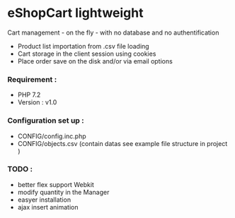 # eShopCart lightweight

Cart management - on the fly - with no database and no authentification
- Product list importation from .csv file loading
- Cart storage in the client session using cookies
- Place order save on the disk and/or via email options

### Requirement :
- PHP 7.2
- Version : v1.0

### Configuration set up :
- CONFIG/config.inc.php
- CONFIG/objects.csv (contain datas see example file structure in project )

### TODO :
- better flex support Webkit
- modify quantity in the Manager
- easyer installation
- ajax insert animation
